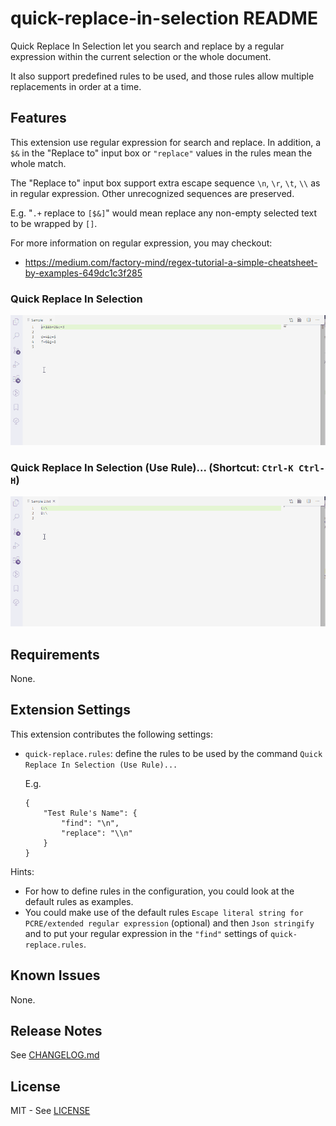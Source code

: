 # quick-replace-in-selection README

Quick Replace In Selection let you search and replace by a regular expression within the current selection or the whole document.

It also support predefined rules to be used, and those rules allow multiple replacements in order at a time.

## Features

This extension use regular expression for search and replace. In addition, a `$&` in the "Replace to" input box or `"replace"` values in the rules mean the whole match.

The "Replace to" input box support extra escape sequence `\n`, `\r`, `\t`, `\\` as in regular expression. Other unrecognized sequences are preserved.

E.g. "`.+` replace to `[$&]`" would mean replace any non-empty selected text to be wrapped by `[]`.

For more information on regular expression, you may checkout:

- https://medium.com/factory-mind/regex-tutorial-a-simple-cheatsheet-by-examples-649dc1c3f285

### Quick Replace In Selection

![Quick Replace In Selection](https://github.com/johnnytemp/vscode-quick-replace-in-selection/raw/master/images/replaceInSelection.gif)

### Quick Replace In Selection (Use Rule)... (Shortcut: `Ctrl-K Ctrl-H`)

![Quick Replace In Selection (Use Rule)...](https://github.com/johnnytemp/vscode-quick-replace-in-selection/raw/master/images/replaceInSelectionByRule.gif)

## Requirements

None.

## Extension Settings

This extension contributes the following settings:

* `quick-replace.rules`: define the rules to be used by the command `Quick Replace In Selection (Use Rule)...`

    E.g.
    ```
    {
        "Test Rule's Name": {
            "find": "\n",
            "replace": "\\n"
        }
    }
    ```

Hints:

- For how to define rules in the configuration, you could look at the default rules as examples.
- You could make use of the default rules `Escape literal string for PCRE/extended regular expression` (optional) and then `Json stringify` and to put your regular expression in the `"find"` settings of `quick-replace.rules`.

## Known Issues

None.

## Release Notes

See [CHANGELOG.md](CHANGELOG.md)

## License

MIT - See [LICENSE](LICENSE)
